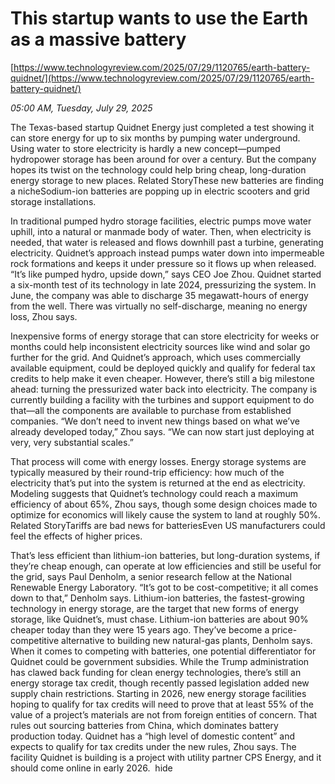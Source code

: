 # This startup wants to use the Earth as a massive battery

[https://www.technologyreview.com/2025/07/29/1120765/earth-battery-quidnet/](https://www.technologyreview.com/2025/07/29/1120765/earth-battery-quidnet/)

*05:00 AM, Tuesday, July 29, 2025*

The Texas-based startup Quidnet Energy just completed a test showing it can store energy for up to six months by pumping water underground. Using water to store electricity is hardly a new concept—pumped hydropower storage has been around for over a century. But the company hopes its twist on the technology could help bring cheap, long-duration energy storage to new places. Related StoryThese new batteries are finding a nicheSodium-ion batteries are popping up in electric scooters and grid storage installations.

In traditional pumped hydro storage facilities, electric pumps move water uphill, into a natural or manmade body of water. Then, when electricity is needed, that water is released and flows downhill past a turbine, generating electricity. Quidnet’s approach instead pumps water down into impermeable rock formations and keeps it under pressure so it flows up when released. “It’s like pumped hydro, upside down,” says CEO Joe Zhou. Quidnet started a six-month test of its technology in late 2024, pressurizing the system. In June, the company was able to discharge 35 megawatt-hours of energy from the well. There was virtually no self-discharge, meaning no energy loss, Zhou says.

Inexpensive forms of energy storage that can store electricity for weeks or months could help inconsistent electricity sources like wind and solar go further for the grid. And Quidnet’s approach, which uses commercially available equipment, could be deployed quickly and qualify for federal tax credits to help make it even cheaper. However, there’s still a big milestone ahead: turning the pressurized water back into electricity. The company is currently building a facility with the turbines and support equipment to do that—all the components are available to purchase from established companies. “We don’t need to invent new things based on what we’ve already developed today,” Zhou says. “We can now start just deploying at very, very substantial scales.”

That process will come with energy losses. Energy storage systems are typically measured by their round-trip efficiency: how much of the electricity that’s put into the system is returned at the end as electricity. Modeling suggests that Quidnet’s technology could reach a maximum efficiency of about 65%, Zhou says, though some design choices made to optimize for economics will likely cause the system to land at roughly 50%. Related StoryTariffs are bad news for batteriesEven US manufacturers could feel the effects of higher prices.

That’s less efficient than lithium-ion batteries, but long-duration systems, if they’re cheap enough, can operate at low efficiencies and still be useful for the grid, says Paul Denholm, a senior research fellow at the National Renewable Energy Laboratory. “It’s got to be cost-competitive; it all comes down to that,” Denholm says. Lithium-ion batteries, the fastest-growing technology in energy storage, are the target that new forms of energy storage, like Quidnet’s, must chase. Lithium-ion batteries are about 90% cheaper today than they were 15 years ago. They’ve become a price-competitive alternative to building new natural-gas plants, Denholm says. When it comes to competing with batteries, one potential differentiator for Quidnet could be government subsidies. While the Trump administration has clawed back funding for clean energy technologies, there’s still an energy storage tax credit, though recently passed legislation added new supply chain restrictions. Starting in 2026, new energy storage facilities hoping to qualify for tax credits will need to prove that at least 55% of the value of a project’s materials are not from foreign entities of concern. That rules out sourcing batteries from China, which dominates battery production today. Quidnet has a “high level of domestic content” and expects to qualify for tax credits under the new rules, Zhou says. The facility Quidnet is building is a project with utility partner CPS Energy, and it should come online in early 2026.  hide

